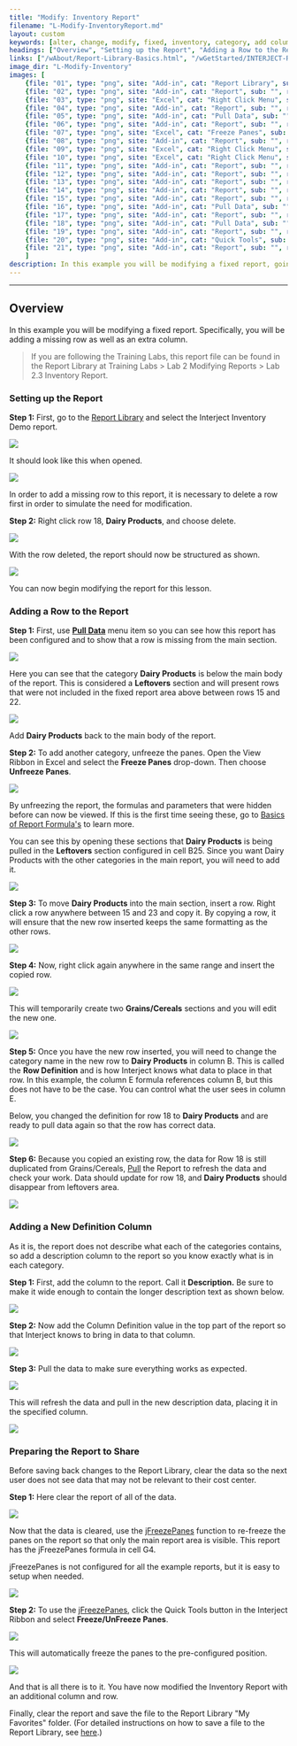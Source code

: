 ```yaml
---
title: "Modify: Inventory Report"
filename: "L-Modify-InventoryReport.md"
layout: custom
keywords: [alter, change, modify, fixed, inventory, category, add column, add row, jFreezePanes, walkthrough]
headings: ["Overview", "Setting up the Report", "Adding a Row to the Report", "Adding a New Definition Column", "Preparing the Report to Share"]
links: ["/wAbout/Report-Library-Basics.html", "/wGetStarted/INTERJECT-Ribbon-Menu-Items.html#pull-data", "/wAbout/Basics-of-Report-Formulas.html", "/wGetStarted/INTERJECT-Ribbon-Menu-Items.html#pull-data", "/wFunctions/jFreezePanes.html", "/wFunctions/jFreezePanes.html", "/wAbout/ReportLibraryLinks.html"]
image_dir: "L-Modify-Inventory"
images: [
	{file: "01", type: "png", site: "Add-in", cat: "Report Library", sub: "", report: "Interject Inventory Demo", ribbon: "Simple", config: "Yes"}, 
	{file: "02", type: "png", site: "Add-in", cat: "Report", sub: "", report: "Inventory by Category", ribbon: "", config: ""}, 
	{file: "03", type: "png", site: "Excel", cat: "Right Click Menu", sub: "", report: "Inventory by Category", ribbon: "", config: ""}, 
	{file: "04", type: "png", site: "Add-in", cat: "Report", sub: "", report: "Inventory by Category", ribbon: "", config: ""}, 
	{file: "05", type: "png", site: "Add-in", cat: "Pull Data", sub: "", report: "Inventory by Category", ribbon: "Simple", config: ""}, 
	{file: "06", type: "png", site: "Add-in", cat: "Report", sub: "", report: "Inventory by Category", ribbon: "", config: ""}, 
	{file: "07", type: "png", site: "Excel", cat: "Freeze Panes", sub: "", report: "Inventory by Category", ribbon: "", config: ""}, 
	{file: "08", type: "png", site: "Add-in", cat: "Report", sub: "", report: "Inventory by Category", ribbon: "", config: "Yes"}, 
	{file: "09", type: "png", site: "Excel", cat: "Right Click Menu", sub: "", report: "Inventory by Category", ribbon: "", config: "Yes"}, 
	{file: "10", type: "png", site: "Excel", cat: "Right Click Menu", sub: "", report: "Inventory by Category", ribbon: "", config: "Yes"}, 
	{file: "11", type: "png", site: "Add-in", cat: "Report", sub: "", report: "Inventory by Category", ribbon: "", config: "Yes"}, 
	{file: "12", type: "png", site: "Add-in", cat: "Report", sub: "", report: "Inventory by Category", ribbon: "", config: "Yes"}, 
	{file: "13", type: "png", site: "Add-in", cat: "Report", sub: "", report: "Inventory by Category", ribbon: "", config: "Yes"}, 
	{file: "14", type: "png", site: "Add-in", cat: "Report", sub: "", report: "Inventory by Category", ribbon: "", config: "Yes"}, 
	{file: "15", type: "png", site: "Add-in", cat: "Report", sub: "", report: "Inventory by Category", ribbon: "", config: "Yes"}, 
	{file: "16", type: "png", site: "Add-in", cat: "Pull Data", sub: "", report: "Inventory by Category", ribbon: "Simple", config: "Yes"}, 
	{file: "17", type: "png", site: "Add-in", cat: "Report", sub: "", report: "Inventory by Category", ribbon: "", config: "Yes"}, 
	{file: "18", type: "png", site: "Add-in", cat: "Pull Data", sub: "", report: "Inventory by Category", ribbon: "Simple", config: "Yes"}, 
	{file: "19", type: "png", site: "Add-in", cat: "Report", sub: "", report: "Inventory by Category", ribbon: "", config: "Yes"}, 
	{file: "20", type: "png", site: "Add-in", cat: "Quick Tools", sub: "", report: "Inventory by Category", ribbon: "", config: "Yes"}, 
	{file: "21", type: "png", site: "Add-in", cat: "Report", sub: "", report: "Inventory by Category", ribbon: "", config: ""}
	]
description: In this example you will be modifying a fixed report, going over how to add a row to the report as well as add a description column.
---
```

* * *

##  Overview

In this example you will be modifying a fixed report. Specifically, you will be adding a missing row as well as an extra column.

<blockquote class=lab_info>
  If you are following the Training Labs, this report file can be found in the Report Library at Training Labs > Lab 2 Modifying Reports > Lab 2.3 Inventory Report.
</blockquote>

###  Setting up the Report

**Step 1:** First, go to the [Report Library](/wAbout/Report-Library-Basics.html) and select the Interject Inventory Demo report.

![](/images/L-Modify-Inventory/01.png)
<br>

It should look like this when opened.

![](/images/L-Modify-Inventory/02.png)
<br>

In order to add a missing row to this report, it is necessary to delete a row first in order to simulate the need for modification.

**Step 2:** Right click row 18, **Dairy Products**, and choose delete.

![](/images/L-Modify-Inventory/03.png)
<br>

With the row deleted, the report should now be structured as shown.

![](/images/L-Modify-Inventory/04.png)
<br>

You can now begin modifying the report for this lesson.

###  Adding a Row to the Report

**Step 1:** First, use [**Pull Data**](/wGetStarted/INTERJECT-Ribbon-Menu-Items.html#pull-data) menu item so you can see how this report has been configured and to show that a row is missing from the main section.

![](/images/L-Modify-Inventory/05.png)
<br>

Here you can see that the category **Dairy Products** is below the main body of the report. This is considered a **Leftovers** section and will present rows that were not included in the fixed report area above between rows 15 and 22.

![](/images/L-Modify-Inventory/06.png)
<br>

Add **Dairy Products** back to the main body of the report.

**Step 2:** To add another category, unfreeze the panes. Open the View Ribbon in Excel and select the **Freeze Panes** drop-down. Then choose **Unfreeze Panes**.

![](/images/L-Modify-Inventory/07.png)
<br>

By unfreezing the report, the formulas and parameters that were hidden before can now be viewed. If this is the first time seeing these, go to [Basics of Report Formula's](/wAbout/Basics-of-Report-Formulas.html) to learn more.

You can see this by opening these sections that **Dairy Products** is being pulled in the **Leftovers** section configured in cell B25. Since you want Dairy Products with the other categories in the main report, you will need to add it.

![](/images/L-Modify-Inventory/08.png)
<br>

**Step 3:** To move **Dairy Products** into the main section, insert a row. Right click a row anywhere between 15 and 23 and copy it.  By copying a row, it will ensure that the new row inserted keeps the same formatting as the other rows.

![](/images/L-Modify-Inventory/09.png)
<br>

**Step 4:** Now, right click again anywhere in the same range and insert the copied row.

![](/images/L-Modify-Inventory/10.png)
<br>

This will temporarily create two **Grains/Cereals** sections and you will edit the new one.

![](/images/L-Modify-Inventory/11.png)
<br>

**Step 5:** Once you have the new row inserted, you will need to change the category name in the new row to **Dairy Products** in column B. This is called the **Row Definition** and is how Interject knows what data to place in that row. In this example, the column E formula references column B, but this does not have to be the case. You can control what the user sees in column E.

Below, you changed the definition for row 18 to **Dairy Products** and are ready to pull data again so that the row has correct data.

![](/images/L-Modify-Inventory/12.png)
<br>

**Step 6:** Because you copied an existing row, the data for Row 18 is still duplicated from Grains/Cereals, [Pull](/wGetStarted/INTERJECT-Ribbon-Menu-Items.html#pull-data) the Report to refresh the data and check your work. Data should update for row 18, and **Dairy Products** should disappear from leftovers area.

![](/images/L-Modify-Inventory/13.png)
<br>

###  Adding a New Definition Column

As it is, the report does not describe what each of the categories contains, so add a description column to the report so you know exactly what is in each category.

**Step 1:** First, add the column to the report. Call it **Description.** Be sure to make it wide enough to contain the longer description text as shown below.

![](/images/L-Modify-Inventory/14.png)
<br>

**Step 2:** Now add the Column Definition value in the top part of the report so that Interject knows to bring in data to that column.

![](/images/L-Modify-Inventory/15.png)
<br>

**Step 3:** Pull the data to make sure everything works as expected.

![](/images/L-Modify-Inventory/16.png)
<br>

This will refresh the data and pull in the new description data, placing it in the specified column.

![](/images/L-Modify-Inventory/17.png)
<br>

###  Preparing the Report to Share

Before saving back changes to the Report Library, clear the data so the next user does not see data that may not be relevant to their cost center.

**Step 1:** Here clear the report of all of the data.

![](/images/L-Modify-Inventory/18.png)
<br>

Now that the data is cleared, use the [jFreezePanes](/wFunctions/jFreezePanes.html) function to re-freeze the panes on the report so that only the main report area is visible. This report has the jFreezePanes formula in cell G4.

jFreezePanes is not configured for all the example reports, but it is easy to setup when needed.

![](/images/L-Modify-Inventory/19.png)
<br>

**Step 2:** To use the [jFreezePanes](/wFunctions/jFreezePanes.html), click the Quick Tools button in the Interject Ribbon and select **Freeze/UnFreeze Panes**.

![](/images/L-Modify-Inventory/20.png)
<br>

This will automatically freeze the panes to the pre-configured position.

![](/images/L-Modify-Inventory/21.png)
<br>

And that is all there is to it. You have now modified the Inventory Report with an additional column and row. 

Finally, clear the report and save the file to the Report Library "My Favorites" folder. (For detailed instructions on how to save a file to the Report Library, see [here](/wAbout/ReportLibraryLinks.html).)
